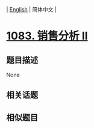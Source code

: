 
| [English](README_EN.md) | 简体中文 |

# [1083. 销售分析 II](https://leetcode-cn.com/problems/sales-analysis-ii/)

## 题目描述

None

## 相关话题



## 相似题目


